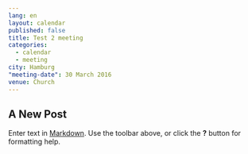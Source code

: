 ```yaml
---
lang: en
layout: calendar
published: false
title: Test 2 meeting
categories: 
  - calendar
  - meeting
city: Hamburg
"meeting-date": 30 March 2016
venue: Church
---
```


## A New Post

Enter text in [Markdown](http://daringfireball.net/projects/markdown/). Use the toolbar above, or click the **?** button for formatting help.
